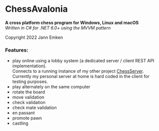 # ChessAvalonia
**A cross platform chess program for Windows, Linux and macOS**</br>
*Written in C# for .NET 6.0+ using the MVVM pattern*

Copyright 2022 Jann Emken


### Features:
- play online using a lobby system (a dedicated server / client REST API implementation).</br>
Connects to a running instance of my other project [ChessServer](https://github.com/q-g-j/ChessServer).</br>
Currently my personal server at home is hard coded in the client for testing purposes.
- play alternately on the same computer
- rotate the board
- move validation
- check validation
- check mate validation
- en passant
- promote pawn
- castling
